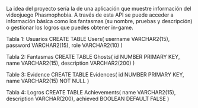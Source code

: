 La idea del proyecto sería la de una aplicación que muestre información del videojuego Phasmophobia. A través de esta API se puede acceder a información básica como los fantasmas (su nombre, pruebas y descripción) o gestionar los logros que puedes obtener in-game.


Tabla 1: Usuarios
CREATE TABLE Users(
username VARCHAR2(15),
password VARCHAR2(15),
role VARCHAR2(10)
)


Tabla 2: Fantasmas
CREATE TABLE Ghosts(
id NUMBER PRIMARY KEY,
name VARCHAR2(15),
description VARCHAR2(200)
)


Table 3: Evidence
CREATE TABLE Evidences(
id NUMBER PRIMARY KEY,
name VARCHAR2(15) NOT NULL
)


Tabla 4: Logros
CREATE TABLE Achievements(
name VARCHAR2(15),
description VARCHAR(200),
achieved BOOLEAN DEFAULT FALSE
)
